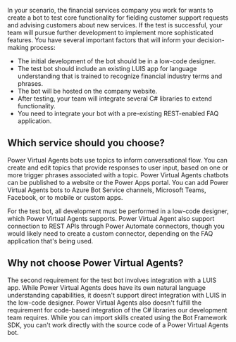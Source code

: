 In your scenario, the financial services company you work for wants to create a bot to test core functionality for fielding customer support requests and advising customers about new services. If the test is successful, your team will pursue further development to implement more sophisticated features. You have several important factors that will inform your decision-making process:

- The initial development of the bot should be in a low-code designer.
- The test bot should include an existing LUIS app for language understanding that is trained to recognize financial industry terms and phrases.
- The bot will be hosted on the company website.
- After testing, your team will integrate several C# libraries to extend functionality.
- You need to integrate your bot with a pre-existing REST-enabled FAQ application.

## Which service should you choose?

Power Virtual Agents bots use topics to inform conversational flow. You can create and edit topics that provide responses to user input, based on one or more trigger phrases associated with a topic. Power Virtual Agents chatbots can be published to a website or the Power Apps portal. You can add Power Virtual Agents bots to Azure Bot Service channels, Microsoft Teams, Facebook, or to mobile or custom apps.

For the test bot, all development must be performed in a low-code designer, which Power Virtual Agents supports. Power Virtual Agent also support connection to REST APIs through Power Automate connectors, though you would likely need to create a custom connector, depending on the FAQ application that's being used.

## Why not choose Power Virtual Agents?

The second requirement for the test bot involves integration with a LUIS app. While Power Virtual Agents does have its own natural language understanding capabilities, it doesn't support direct integration with LUIS in the low-code designer. Power Virtual Agents also doesn't fulfill the requirement for code-based integration of the C# libraries our development team requires. While you can import skills created using the Bot Framework SDK, you can't work directly with the source code of a Power Virtual Agents bot.
